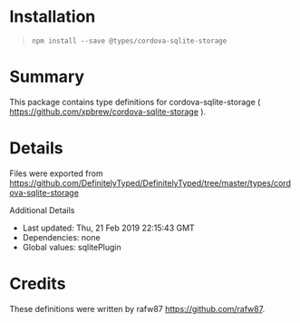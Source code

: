 # Installation
> `npm install --save @types/cordova-sqlite-storage`

# Summary
This package contains type definitions for cordova-sqlite-storage ( https://github.com/xpbrew/cordova-sqlite-storage ).

# Details
Files were exported from https://github.com/DefinitelyTyped/DefinitelyTyped/tree/master/types/cordova-sqlite-storage

Additional Details
 * Last updated: Thu, 21 Feb 2019 22:15:43 GMT
 * Dependencies: none
 * Global values: sqlitePlugin

# Credits
These definitions were written by rafw87 <https://github.com/rafw87>.
